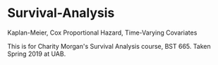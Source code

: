 # Survival-Analysis
Kaplan-Meier, Cox Proportional Hazard, Time-Varying Covariates

This is for Charity Morgan's Survival Analysis course, BST 665. Taken Spring 2019 at UAB.
